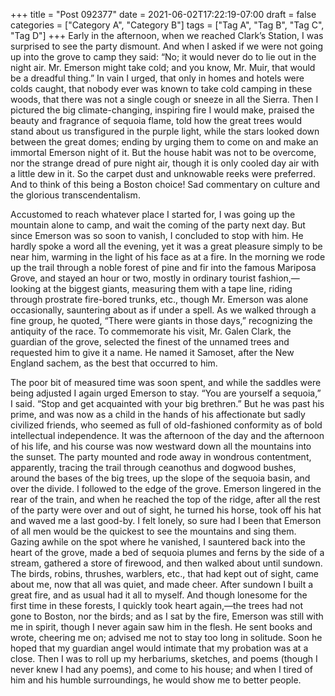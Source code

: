 +++
title = "Post 092377"
date = 2021-06-02T17:22:19-07:00
draft = false
categories = ["Category A", "Category B"]
tags = ["Tag A", "Tag B", "Tag C", "Tag D"]
+++
Early in the afternoon, when we reached Clark’s Station, I was surprised to see the party dismount. And when I asked if we were not going up into the grove to camp they said: “No; it would never do to lie out in the night air. Mr. Emerson might take cold; and you know, Mr. Muir, that would be a dreadful thing.” In vain I urged, that only in homes and hotels were colds caught, that nobody ever was known to take cold camping in these woods, that there was not a single cough or sneeze in all the Sierra. Then I pictured the big climate-changing, inspiring fire I would make, praised the beauty and fragrance of sequoia flame, told how the great trees would stand about us transfigured in the purple light, while the stars looked down between the great domes; ending by urging them to come on and make an immortal Emerson night of it. But the house habit was not to be overcome, nor the strange dread of pure night air, though it is only cooled day air with a little dew in it. So the carpet dust and unknowable reeks were preferred. And to think of this being a Boston choice! Sad commentary on culture and the glorious transcendentalism.

Accustomed to reach whatever place I started for, I was going up the mountain alone to camp, and wait the coming of the party next day. But since Emerson was so soon to vanish, I concluded to stop with him. He hardly spoke a word all the evening, yet it was a great pleasure simply to be near him, warming in the light of his face as at a fire. In the morning we rode up the trail through a noble forest of pine and fir into the famous Mariposa Grove, and stayed an hour or two, mostly in ordinary tourist fashion,—looking at the biggest giants, measuring them with a tape line, riding through prostrate fire-bored trunks, etc., though Mr. Emerson was alone occasionally, sauntering about as if under a spell. As we walked through a fine group, he quoted, “There were giants in those days,” recognizing the antiquity of the race. To commemorate his visit, Mr. Galen Clark, the guardian of the grove, selected the finest of the unnamed trees and requested him to give it a name. He named it Samoset, after the New England sachem, as the best that occurred to him.

The poor bit of measured time was soon spent, and while the saddles were being adjusted I again urged Emerson to stay. “You are yourself a sequoia,” I said. “Stop and get acquainted with your big brethren.” But he was past his prime, and was now as a child in the hands of his affectionate but sadly civilized friends, who seemed as full of old-fashioned conformity as of bold intellectual independence. It was the afternoon of the day and the afternoon of his life, and his course was now westward down all the mountains into the sunset. The party mounted and rode away in wondrous contentment, apparently, tracing the trail through ceanothus and dogwood bushes, around the bases of the big trees, up the slope of the sequoia basin, and over the divide. I followed to the edge of the grove. Emerson lingered in the rear of the train, and when he reached the top of the ridge, after all the rest of the party were over and out of sight, he turned his horse, took off his hat and waved me a last good-by. I felt lonely, so sure had I been that Emerson of all men would be the quickest to see the mountains and sing them. Gazing awhile on the spot where he vanished, I sauntered back into the heart of the grove, made a bed of sequoia plumes and ferns by the side of a stream, gathered a store of firewood, and then walked about until sundown. The birds, robins, thrushes, warblers, etc., that had kept out of sight, came about me, now that all was quiet, and made cheer. After sundown I built a great fire, and as usual had it all to myself. And though lonesome for the first time in these forests, I quickly took heart again,—the trees had not gone to Boston, nor the birds; and as I sat by the fire, Emerson was still with me in spirit, though I never again saw him in the flesh. He sent books and wrote, cheering me on; advised me not to stay too long in solitude. Soon he hoped that my guardian angel would intimate that my probation was at a close. Then I was to roll up my herbariums, sketches, and poems (though I never knew I had any poems), and come to his house; and when I tired of him and his humble surroundings, he would show me to better people.
